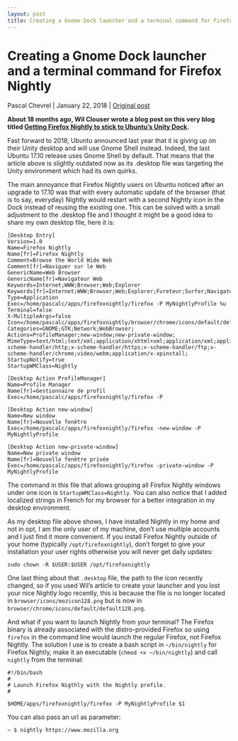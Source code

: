 ```yaml
---
layout: post
title: Creating a Gnome Dock launcher and a terminal command for Firefox Nightly
---
```


# Creating a Gnome Dock launcher and a terminal command for Firefox Nightly

Pascal Chevrel | January 22, 2018 | [Original post](https://blog.nightly.mozilla.org/2018/01/22/335/)

**About 18 months ago, Wil Clouser wrote a blog post on this very blog titled [Getting Firefox Nightly to stick to Ubuntu’s Unity Dock](https://blog.nightly.mozilla.org/2016/09/19/getting-firefox-nightly-to-stick-to-ubuntus-unity-dock/).**

Fast forward to 2018, Ubuntu announced last year that it is giving up on their Unity desktop and will use Gnome Shell instead. Indeed,  the last Ubuntu 17.10 release uses Gnome Shell by default. That means that the article above is slightly outdated now as its .desktop file was targeting the Unity environment which had its own quirks.

The main annoyance that Firefox Nightly users on Ubuntu noticed after an upgrade to 17.10 was that with every automatic update of the browser (that is to say, everyday) Nightly would restart with a second Nightly icon in the Dock instead of reusing the existing one. This can be solved with a small adjustment to the .desktop file and I thought it might be a good idea to share my own desktop file, here it is:

```
[Desktop Entry]
Version=1.0
Name=Firefox Nightly
Name[fr]=Firefox Nightly
Comment=Browse the World Wide Web
Comment[fr]=Naviguer sur le Web
GenericName=Web Browser
GenericName[fr]=Navigateur Web
Keywords=Internet;WWW;Browser;Web;Explorer
Keywords[fr]=Internet;WWW;Browser;Web;Explorer;Fureteur;Surfer;Navigateur
Type=Application
Exec=/home/pascalc/apps/firefoxnightly/firefox -P MyNightlyProfile %u
Terminal=false
X-MultipleArgs=false
Icon=/home/pascalc/apps/firefoxnightly/browser/chrome/icons/default/default128.png
Categories=GNOME;GTK;Network;WebBrowser;
Actions=ProfileManager;new-window;new-private-window;
MimeType=text/html;text/xml;application/xhtml+xml;application/xml;application/rss+xml;application/rdf+xml;image/gif;image/jpeg;image/png;x-scheme-handler/http;x-scheme-handler/https;x-scheme-handler/ftp;x-scheme-handler/chrome;video/webm;application/x-xpinstall;
StartupNotify=true
StartupWMClass=Nightly

[Desktop Action ProfileManager]
Name=Profile Manager
Name[fr]=Gestionnaire de profil
Exec=/home/pascalc/apps/firefoxnightly/firefox -P

[Desktop Action new-window]
Name=New window
Name[fr]=Nouvelle fenêtre
Exec=/home/pascalc/apps/firefoxnightly/firefox -new-window -P MyNightlyProfile

[Desktop Action new-private-window]
Name=New private window
Name[fr]=Nouvelle fenêtre privée
Exec=/home/pascalc/apps/firefoxnightly/firefox -private-window -P MyNightlyProfile
```

The command in this file that allows grouping all Firefox Nightly windows under one icon is `StartupWMClass=Nightly`. You can also notice that I added localized strings in French for my browser for a better integration in my desktop environment.

As my desktop file above shows, I have installed Nightly in my home and not in opt, I am the only user of my machine, don’t use multiple accounts and I just find it more convenient. If you install Firefox Nightly outside of your home (typically `/opt/firefoxnightly`), don’t forget to give your installation your user rights otherwise you will never get daily updates:

```
sudo chown -R $USER:$USER /opt/firefoxnightly
```

One last thing about that `.desktop` file, the path to the icon recently changed, so if you used Wil’s article to create your launcher and you lost your nice Nightly logo recently, this is because the file is no longer located in `browser/icons/mozicon128.png` but is now in `browser/chrome/icons/default/default128.png`.

And what if you want to launch Nightly from your terminal? The Firefox binary is already associated with the distro-provided Firefox so using `firefox` in the command line would launch the regular Firefox, not Firefox Nightly. The solution I use is to create a bash script in `~/bin/nightly` for Firefox Nightly, make it an executable (`chmod +x ~/bin/nightly`) and call `nightly` from the terminal:

```
#!/bin/bash
#
# Launch Firefox Nigthly with the Nightly profile.
#

$HOME/apps/firefoxnightly/firefox -P MyNightlyProfile $1
```

You can also pass an url as parameter:

```
~ $ nightly https://www.mozilla.org 
```
